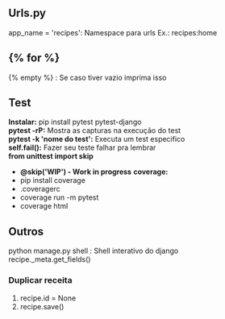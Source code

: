 ## Urls.py
app_name = 'recipes': Namespace para urls Ex.: recipes:home

## {% for %}
{% empty %} : Se caso tiver vazio imprima isso

## Test
**Instalar:** pip install pytest pytest-django <br>
**pytest -rP:** Mostra as capturas na execução do test <br>
**pytest -k 'nome do test':** Executa um test especifico <br>
**self.fail():** Fazer seu teste falhar pra lembrar <br>
**from unittest import skip** <br>
- **@skip('WIP') - Work in progress**
**coverage:**
- pip install coverage
- .coveragerc
- coverage run -m pytest 
- coverage html

## Outros
python manage.py shell : Shell interativo do django <br>
recipe._meta.get_fields() <br>
### Duplicar receita
1. recipe.id = None
2. recipe.save()